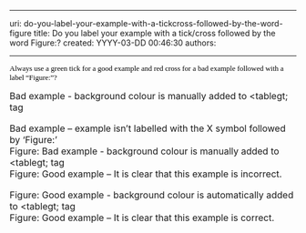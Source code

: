 

---
uri: do-you-label-your-example-with-a-tickcross-followed-by-the-word-figure
title: Do you label your example with a tick/cross followed by the word Figure:?
created: YYYY-03-DD 00:46:30
authors:

---




<span class='intro'> 
  <p style="margin&#58;0cm 0cm 0pt;">
    <span style="color&#58;black;">
      <font size="2">
        <font face="Verdana">Always use a green tick for a good example and red cross for a bad example followed with a label “Figure&#58;”?</font> </font>
    </span>
  </p>
 </span>


  <font class="ms-rteCustom-GreyBox" size="+0">Bad example - background colour is manually added to &lt;tablegt; tag<br>
</font>
  <br>
<font class="ms-rteCustom-FigureBad" size="+0">Bad example – example isn’t labelled with the X symbol followed by ‘Figure&#58;’</font>&#160;<br>
<font class="ms-rteCustom-GreyBox" size="+0"><font class="ms-rteCustom-FigureBad" size="+0">Figure&#58; Bad example - background colour is manually added to &lt;tablegt; tag</font></font><br>
<font class="ms-rteCustom-FigureGood" size="+0">Figure&#58; Good example – It is clear that this example is incorrect.<br>
</font>&#160;<br>
<font class="ms-rteCustom-GreyBox" size="+0"><font class="ms-rteCustom-FigureGood" size="+0">Figure&#58; Good example - background colour is automatically added to &lt;tablegt; tag</font></font><br>
<font class="ms-rteCustom-FigureGood" size="+0">Figure&#58; Good example – It is clear that this example is correct.</font>



